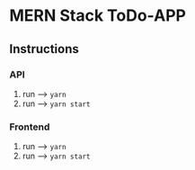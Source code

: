 # MERN Stack ToDo-APP

## Instructions

### API 
  1. run --> `yarn` 
  2. run --> `yarn start`

### Frontend
  1. run --> `yarn` 
  2. run --> `yarn start`
